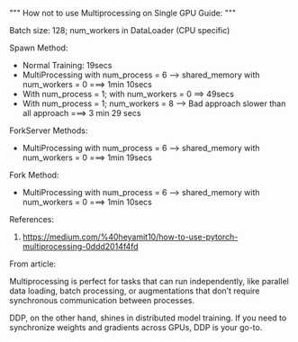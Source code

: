 """ How not to use Multiprocessing on Single GPU Guide: """

Batch size: 128; num_workers in DataLoader (CPU specific)


Spawn Method:
- Normal Training: 19secs
- MultiProcessing with num_process = 6 --> shared_memory with num_workers = 0  ===> 1min 10secs
- With num_process = 1; with num_workers = 0 ==> 49secs
- With num_process = 1; num_workers = 8 --> Bad approach slower than all approach  ===> 3 min 29 secs

ForkServer Methods:
- MultiProcessing with num_process = 6 --> shared_memory with num_workers = 0  ===> 1min 19secs

Fork Method:
- MultiProcessing with num_process = 6 --> shared_memory with num_workers = 0  ===> 1min 10secs



References:
1. https://medium.com/%40heyamit10/how-to-use-pytorch-multiprocessing-0ddd2014f4fd


From article:

Multiprocessing is perfect for tasks that can run independently, like parallel data loading, batch processing, or augmentations that don’t require synchronous communication between processes.

DDP, on the other hand, shines in distributed model training. If you need to synchronize weights and gradients across GPUs, DDP is your go-to.
